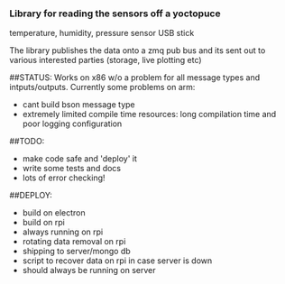 ### Library for reading the sensors off a yoctopuce
temperature, humidity, pressure sensor USB stick

The library publishes the data onto a zmq pub bus
and its sent out to various interested parties (storage, live plotting etc)

##STATUS:
Works on x86 w/o a problem for all message types and intputs/outputs. Currently some problems on arm:

* cant build bson message type
* extremely limited compile time resources: long compilation time and poor logging configuration


##TODO:

* make code safe and 'deploy' it
* write some tests and docs
* lots of error checking!

##DEPLOY:

* build on electron
* build on rpi
* always running on rpi
* rotating data removal on rpi
* shipping to server/mongo db
* script to recover data on rpi in case server is down
* should always be running on server

